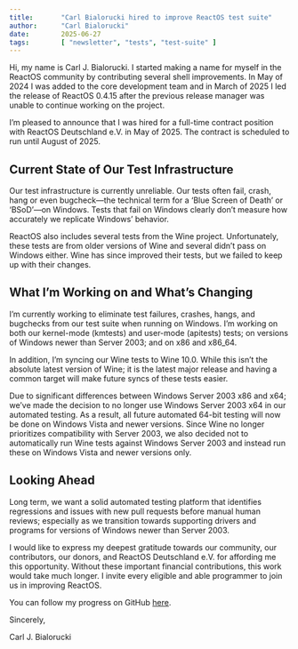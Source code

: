 ```yaml
---
title:       "Carl Bialorucki hired to improve ReactOS test suite"
author:      "Carl Bialorucki"
date:        2025-06-27
tags:        [ "newsletter", "tests", "test-suite" ]
---
```

Hi, my name is Carl J. Bialorucki.
I started making a name for myself in the ReactOS community by contributing several shell improvements.
In May of 2024 I was added to the core development team and in March of 2025 I led the release of ReactOS 0.4.15 after the previous release manager was unable to continue working on the project.

I’m pleased to announce that I was hired for a full-time contract position with ReactOS Deutschland e.V. in May of 2025.<!--more-->
The contract is scheduled to run until August of 2025.

## Current State of Our Test Infrastructure
Our test infrastructure is currently unreliable.
Our tests often fail, crash, hang or even bugcheck&mdash;the technical term for a ‘Blue Screen of Death’ or ‘BSoD’&mdash;on Windows.
Tests that fail on Windows clearly don’t measure how accurately we replicate Windows’ behavior.

ReactOS also includes several tests from the Wine project.
Unfortunately, these tests are from older versions of Wine and several didn’t pass on Windows either.
Wine has since improved their tests, but we failed to keep up with their changes.

## What I’m Working on and What’s Changing
I’m currently working to eliminate test failures, crashes, hangs, and bugchecks from our test suite when running on Windows.
I’m working on both our kernel-mode (kmtests) and user-mode (apitests) tests; on versions of Windows newer than Server 2003; and on x86 and x86_64.

In addition, I’m syncing our Wine tests to Wine 10.0.
While this isn’t the absolute latest version of Wine; it is the latest major release and having a common target will make future syncs of these tests easier.

Due to significant differences between Windows Server 2003 x86 and x64; we’ve made the decision to no longer use Windows Server 2003 x64 in our automated testing.
As a result, all future automated 64-bit testing will now be done on Windows Vista and newer versions.
Since Wine no longer prioritizes compatibility with Server 2003, we also decided not to automatically run Wine tests against Windows Server 2003 and instead run these on Windows Vista and newer versions only.

## Looking Ahead
Long term, we want a solid automated testing platform that identifies regressions and issues with new pull requests before manual human reviews; especially as we transition towards supporting drivers and programs for versions of Windows newer than Server 2003.

I would like to express my deepest gratitude towards our community, our contributors, our donors, and ReactOS Deutschland e.V. for affording me this opportunity.
Without these important financial contributions, this work would take much longer.
I invite every eligible and able programmer to join us in improving ReactOS.

You can follow my progress on GitHub [here](https://github.com/reactos/reactos/pulls/cbialorucki). 

Sincerely,

Carl J. Bialorucki
